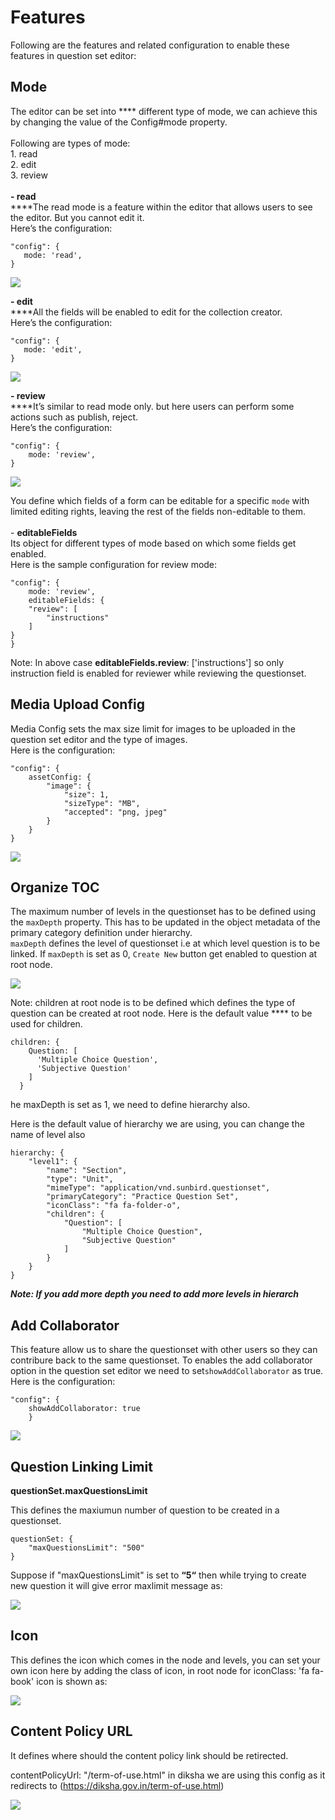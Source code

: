 # Features

Following are the features and related configuration to enable these features in question set editor:

## Mode

The editor can be set into **** different type of mode, we can achieve this by changing the value of the Config#mode property. \
\
Following are types of mode:\
1\.  read\
2\. edit\
3\. review\
\
**- read**\
****The read mode is a feature within the editor that allows users to see the editor. But you cannot edit it.\
Here’s the configuration:

```
"config": {
   mode: 'read',
}
```

![](<../../../.gitbook/assets/image (7).png>)

**- edit**\
****All the fields will be enabled to edit for the collection creator.\
Here’s the configuration:

```
"config": {
   mode: 'edit',
}
```

![](<../../../.gitbook/assets/image (11).png>)

**- review**\
****It’s similar to read mode only. but here users can perform some actions such as publish, reject. \
Here’s the configuration:

```
"config": {  
    mode: 'review',
}
```

![](<../../../.gitbook/assets/image (25).png>)

You define which fields of a form can be editable for a specific `mode` with limited editing rights, leaving the rest of the fields non-editable to them. \
\
\- **editableFields**\
Its object for different types of mode based on which some fields get enabled.\
Here is the sample configuration for review mode:

```
"config": {  
    mode: 'review',
    editableFields: {
    "review": [
        "instructions"
    ]
}
}
```

Note: In above case **editableFields.review**: \['instructions'] so only instruction field is enabled for reviewer while reviewing the questionset.

## Media Upload Config

Media Config sets the max size limit for images to be uploaded in the question set editor and the type of images.\
Here is the configuration:

```
"config": {  
    assetConfig: {
        "image": {
            "size": 1,
            "sizeType": "MB",
            "accepted": "png, jpeg"
        }
    }
}
```

![](<../../../.gitbook/assets/image (35).png>)

## Organize TOC

The maximum number of levels in the questionset has to be defined using the `maxDepth` property. This has to be updated in the object metadata of the primary category definition under hierarchy.\
`maxDepth` defines the level of questionset i.e at which level question is to be linked. If `maxDepth` is set as 0, `Create New` button get enabled to question at root node.

![](<../../../.gitbook/assets/image (1).png>)

Note: children at root node is to be defined which defines the type of question can be created at root node. Here is the default value **** to be used for children.

```
children: {
    Question: [
      'Multiple Choice Question',
      'Subjective Question'
    ]
  }
```

he maxDepth is set as 1, we need to define hierarchy also.

Here is the default value of hierarchy we are using, you can change the name of level also

```
hierarchy: {
    "level1": {
        "name": "Section",
        "type": "Unit",
        "mimeType": "application/vnd.sunbird.questionset",
        "primaryCategory": "Practice Question Set",
        "iconClass": "fa fa-folder-o",
        "children": {
            "Question": [
                "Multiple Choice Question",
                "Subjective Question"
            ]
        }
    }
}
```

_**Note: If you add more depth you need to add more levels in hierarch**_

## Add Collaborator

This feature allow us to share the questionset with other users so they can contribure back to the same questionset. To enables the add collaborator option in the question set editor we need to set`showAddCollaborator` as true. \
Here is the configuration:

```
"config": {  
    showAddCollaborator: true
    }
```

![](<../../../.gitbook/assets/image (46).png>)

## Question Linking Limit

**questionSet.maxQuestionsLimit**

This defines the maxiumun number of question to be created in a questionset.

```
questionSet: {
    "maxQuestionsLimit": "500"
}
```

Suppose if "maxQuestionsLimit" is set to **“5“** then while trying to create new question it will give error maxlimit message as:

![](<../../../.gitbook/assets/image (40).png>)

## Icon

This defines the icon which comes in the node and levels, you can set your own icon here by adding the class of icon, in root node for iconClass: 'fa fa-book' icon is shown as:

![](<../../../.gitbook/assets/image (4).png>)

## Content Policy URL

It defines where should the content policy link should be retirected.

contentPolicyUrl: "/term-of-use.html" in diksha we are using this config as it redirects to (https://diksha.gov.in/term-of-use.html)

![](<../../../.gitbook/assets/image (47).png>)
